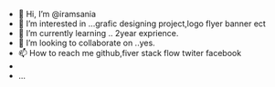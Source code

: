 - 👋 Hi, I’m @iramsania
- 👀 I’m interested in ...grafic designing project,logo flyer banner ect
- 🌱 I’m currently learning .. 2year exprience.
- 💞️ I’m looking to collaborate on ..yes.
- 📫 How to reach me github,fiver stack flow twiter facebook
- 
- ...

<!---
iramsania/iramsania is a ✨ special ✨ repository because its `README.md` (this file) appears on your GitHub profile.
You can click the Preview link to take a look at your changes.
--->
